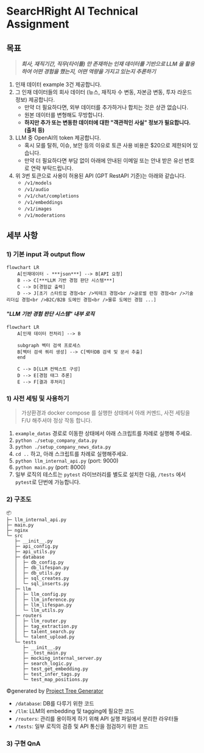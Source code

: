 # SearcHRight AI Technical Assignment

## 목표

> **_회사, 재직기간, 직무(타이틀) 만 존재하는 인재 데이터를 기반으로 LLM 을 활용하여 어떤 경험을 했는지, 어떤 역량을 가지고 있는지 추론하기_**

1. 인재 데이터 example 3건 제공합니다.
2. 그 인재 데이터들의 회사 데이터 (뉴스, 재직자 수 변동, 자본금 변동, 투자 라운드 정보) 제공합니다.
   - 만약 더 필요하다면, 외부 데이터를 추가하거나 합치는 것은 상관 없습니다.
   - 원본 데이터를 변형해도 무방합니다.
   - **하지만 추가 또는 변동한 데이터에 대한 "객관적인 사실" 정보가 필요합니다. (출처 등)**
3. LLM 중 OpenAI의 token 제공합니다.
   - 혹시 모를 탈취, 이슈, 보안 등의 이유로 토큰 사용 비용은 $20으로 제한되어 있습니다.
   - 만약 더 필요하다면 부담 없이 아래에 안내된 이메일 또는 안내 받은 유선 번호로 연락 부탁드립니다. 
4. 위 3번 토큰으로 사용이 허용된 API (GPT RestAPI 기준)는 아래와 같습니다.
   - `/v1/models`
   - `/v1/audio`
   - `/v1/chat/completions`
   - `/v1/embeddings`
   - `/v1/images`
   - `/v1/moderations`

## 세부 사항

### 1) 기본 input 과 output flow

```mermaid
flowchart LR
    A[인재데이터 - ***json***] --> B[API 요청]
    B --> C[***LLM 기반 경험 판단 시스템***]
    C --> D[경험값 출력]
    D --> J[초기 스타트업 경험<br />빅테크 경험<br />글로벌 런칭 경험<br />기술 리더십 경험<br />B2C/B2B 도메인 경험<br />물류 도메인 경험 ...]
```

#### *"LLM 기반 경험 판단 시스템" 내부 로직*

```mermaid
flowchart LR
    A[인재 데이터 전처리] --> B

    subgraph 벡터 검색 프로세스
    B[벡터 검색 쿼리 생성] --> C[벡터DB 검색 및 문서 추출]
    end

    C --> D[LLM 컨텍스트 구성]
    D --> E[경험 태그 추론]
    E --> F[결과 후처리]
```

### 1) 사전 세팅 및 사용하기

> 가상환경과 docker compose 를 실행한 상태에서 아래 커멘드, 사전 세팅을 F/U 해주셔야 정상 작동 합니다.

1. `example_datas` 경로로 이동한 상태에서 아래 스크립트를 차례로 실행해 주세요.
2. `python ./setup_company_data.py`
3. `python ./setup_company_news_data.py`
4. `cd ..` 하고, 아래 스크립트를 차례로 실행해주세요.
5. `python llm_internal_api.py` (port: 9000)
6. `python main.py` (port: 8000)
7. 일부 로직의 테스트는 `pytest` 라이브러리를 별도로 설치한 다음, `/tests` 에서 `pytest`로 단번에 가능합니다.

### 2) 구조도
```
📦 
├─ llm_internal_api.py
├─ main.py
├─ nginx
└─ src
   ├─ __init__.py
   ├─ api_config.py
   ├─ api_utils.py
   ├─ database
   │  ├─ db_config.py
   │  ├─ db_lifespan.py
   │  ├─ db_utils.py
   │  ├─ sql_creates.py
   │  └─ sql_inserts.py
   ├─ llm
   │  ├─ llm_config.py
   │  ├─ llm_inference.py
   │  ├─ llm_lifespan.py
   │  └─ llm_utils.py
   ├─ routers
   │  ├─ llm_router.py
   │  ├─ tag_extraction.py
   │  ├─ talent_search.py
   │  └─ talent_upload.py
   └─ tests
      ├─ __init__.py
      ├─ _test_main.py
      ├─ mocking_internal_server.py
      ├─ search_logic.py
      ├─ test_get_embedding.py
      ├─ test_infer_tags.py
      └─ test_map_positions.py
```
©generated by [Project Tree Generator](https://woochanleee.github.io/project-tree-generator)
- `/database`: DB를 다루기 위한 코드
- `/llm`: LLM의 embedding 및 tagging에 필요한 코드
- `/routers`: 관리를 용이하게 하기 위해 API 실행 파일에서 분리한 라우터들
- `/tests`: 일부 로직의 검증 및 API 통신을 점검하기 위한 코드

### 3) 구현 QnA



